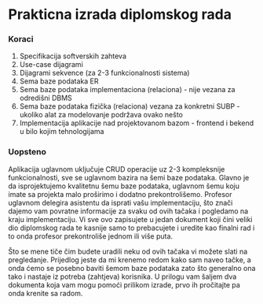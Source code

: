 # Prakticna izrada diplomskog rada

### Koraci

1. Specifikacija softverskih zahteva
2. Use-case dijagrami
3. Dijagrami sekvence (za 2-3 funkcionalnosti sistema)
4. Sema baze podataka ER
5. Sema baze podataka implementaciona (relaciona) - nije vezana za odredišni DBMS
6. Sema baze podataka fizička (relaciona) vezana za konkretni SUBP - ukoliko alat za modelovanje podržava ovako nešto
7. Implementacija aplikacije nad projektovanom bazom - frontend i bekend u bilo kojim tehnologijama

### Uopsteno

Aplikacija uglavnom uključuje CRUD operacije uz 2-3 kompleksnije funkcionalnosti, sve se uglavnom bazira na šemi baze podataka.
Glavno je da isprojektujemo kvalitetnu šemu baze podataka, uglavnom šemu koju imate sa projekta malo proširimo i dodatno prekontrolišemo.
Profesor uglavnom delegira asistentu da isprati vašu implementaciju, što znači dajemo vam povratne informacije za svaku od ovih tačaka i pogledamo na kraju implementaciju.
Vi sve ovo zapisujete u jedan dokument koji čini veliki dio diplomskog rada te kasnije samo to prebacujete i uredite kao finalni rad i to onda profesor prekontroliše jednom ili više puta.

Što se mene tiče čim budete uradili neku od ovih tačaka vi možete slati na pregledanje.
Prijedlog jeste da mi krenemo redom kako sam naveo tačke, a onda ćemo se posebno baviti šemom baze podataka zato što generalno ona tako i nastaje iz potreba (zahtjeva) korisnika.
U prilogu vam šaljem dva dokumenta koja vam mogu pomoći prilikom izrade, prvo ih pročitajte pa onda krenite sa radom.
